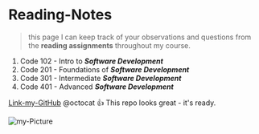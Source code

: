 # Reading-Notes
 > this page I can keep track of your observations and questions from the **reading assignments** throughout my course.
 1. Code 102 - Intro to ***Software Development***
 2. Code 201 - Foundations of ***Software Development***
 3. Code 301 - Intermediate ***Software Development***
 4. Code 401 - Advanced ***Software Development***
 
[Link-my-GitHub](https://github.com/hamzahhisham306)
@octocat :+1: This repo looks great - it's ready.

![my-Picture](https://scontent.famm10-1.fna.fbcdn.net/v/t39.30808-6/273412983_4767629693354534_3639172057392459740_n.jpg?_nc_cat=108&ccb=1-7&_nc_sid=09cbfe&_nc_eui2=AeHpP8ib8Gc9U9fTPXDLxhxkY5M_u2SUV_Fjkz-7ZJRX8QkrXUw_b5Wx2koduXmt5Zf4FHg-PibOVgfXxg0XKVTc&_nc_ohc=ogSRqI5tywwAX_sqfyh&_nc_ht=scontent.famm10-1.fna&oh=00_AT9wPmfdc1syQ-_UaMp64W8qMEdmagXDFVdd1xcK5VjxcA&oe=62DF366C)
